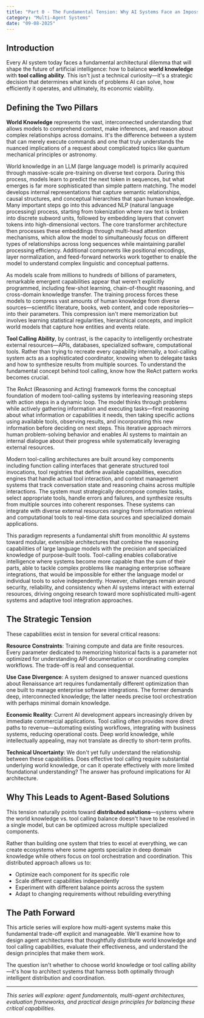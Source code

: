 ```yaml
---
title: "Part 0 - The Fundamental Tension: Why AI Systems Face an Impossible Choice"
category: "Multi-Agent Systems"
date: "09-08-2025"
---
```


## Introduction

Every AI system today faces a fundamental architectural dilemma that will shape the future of artificial intelligence: how to balance **world knowledge** with **tool calling ability**. This isn't just a technical curiosity—it's a strategic decision that determines what kinds of problems AI can solve, how efficiently it operates, and ultimately, its economic viability. 

## Defining the Two Pillars

**World Knowledge** represents the vast, interconnected understanding that allows models to comprehend context, make inferences, and reason about complex relationships across domains. It's the difference between a system that can merely execute commands and one that truly understands the nuanced implications of a request about complicated topics like quantum mechanical principles or astronomy.

World knowledge in an LLM (large language model) is primarily acquired through massive-scale pre-training on diverse text corpora. During this process, models learn to predict the next token in sequences, but what emerges is far more sophisticated than simple pattern matching. The model develops internal representations that capture semantic relationships, causal structures, and conceptual hierarchies that span human knowledge. Many important steps go into this advanced NLP (natural language processing) process, starting from tokenization where raw text is broken into discrete subword units, followed by embedding layers that convert tokens into high-dimensional vectors. The core transformer architecture then processes these embeddings through multi-head attention mechanisms, which allow the model to simultaneously focus on different types of relationships across long sequences while maintaining parallel processing efficiency. Additional components like positional encodings, layer normalization, and feed-forward networks work together to enable the model to understand complex linguistic and conceptual patterns.

As models scale from millions to hundreds of billions of parameters, remarkable emergent capabilities appear that weren't explicitly programmed, including few-shot learning, chain-of-thought reasoning, and cross-domain knowledge transfer. The training process forces these models to compress vast amounts of human knowledge from diverse sources—scientific literature, books, web content, and code repositories—into their parameters. This compression isn't mere memorization but involves learning statistical regularities, hierarchical concepts, and implicit world models that capture how entities and events relate.


**Tool Calling Ability**, by contrast, is the capacity to intelligently orchestrate external resources—APIs, databases, specialized software, computational tools. Rather than trying to recreate every capability internally, a tool-calling system acts as a sophisticated coordinator, knowing when to delegate tasks and how to synthesize results from multiple sources. To understand the fundamental concept behind tool calling, know how the ReAct pattern works becomes crucial.

The ReAct (Reasoning and Acting) framework forms the conceptual foundation of modern tool-calling systems by interleaving reasoning steps with action steps in a dynamic loop. The model thinks through problems while actively gathering information and executing tasks—first reasoning about what information or capabilities it needs, then taking specific actions using available tools, observing results, and incorporating this new information before deciding on next steps. This iterative approach mirrors human problem-solving behavior and enables AI systems to maintain an internal dialogue about their progress while systematically leveraging external resources.

Modern tool-calling architectures are built around key components including function calling interfaces that generate structured tool invocations, tool registries that define available capabilities, execution engines that handle actual tool interaction, and context management systems that track conversation state and reasoning chains across multiple interactions. The system must strategically decompose complex tasks, select appropriate tools, handle errors and failures, and synthesize results from multiple sources into coherent responses. These systems can integrate with diverse external resources ranging from information retrieval and computational tools to real-time data sources and specialized domain applications.

This paradigm represents a fundamental shift from monolithic AI systems toward modular, extensible architectures that combine the reasoning capabilities of large language models with the precision and specialized knowledge of purpose-built tools. Tool-calling enables collaborative intelligence where systems become more capable than the sum of their parts, able to tackle complex problems like managing enterprise software integrations, that would be impossible for either the language model or individual tools to solve independently. However, challenges remain around security, reliability, and consistency when AI systems interact with external resources, driving ongoing research toward more sophisticated multi-agent systems and adaptive tool integration approaches.

## The Strategic Tension

These capabilities exist in tension for several critical reasons:

**Resource Constraints**: Training compute and data are finite resources. Every parameter dedicated to memorizing historical facts is a parameter not optimized for understanding API documentation or coordinating complex workflows. The trade-off is real and consequential.

**Use Case Divergence**: A system designed to answer nuanced questions about Renaissance art requires fundamentally different optimization than one built to manage enterprise software integrations. The former demands deep, interconnected knowledge; the latter needs precise tool orchestration with perhaps minimal domain knowledge.

**Economic Reality**: Current AI development appears increasingly driven by immediate commercial applications. Tool calling often provides more direct paths to revenue—automating existing workflows, integrating with business systems, reducing operational costs. Deep world knowledge, while intellectually appealing, may not translate as directly to short-term profits.

**Technical Uncertainty**: We don't yet fully understand the relationship between these capabilities. Does effective tool calling require substantial underlying world knowledge, or can it operate effectively with more limited foundational understanding? The answer has profound implications for AI architecture.

## Why This Leads to Agent-Based Solutions

This tension naturally points toward **distributed solutions**—systems where the world knowledge vs. tool calling balance doesn't have to be resolved in a single model, but can be optimized across multiple specialized components.

Rather than building one system that tries to excel at everything, we can create ecosystems where some agents specialize in deep domain knowledge while others focus on tool orchestration and coordination. This distributed approach allows us to:

- Optimize each component for its specific role
- Scale different capabilities independently
- Experiment with different balance points across the system
- Adapt to changing requirements without rebuilding everything

## The Path Forward

This article series will explore how multi-agent systems make this fundamental trade-off explicit and manageable. We'll examine how to design agent architectures that thoughtfully distribute world knowledge and tool calling capabilities, evaluate their effectiveness, and understand the design principles that make them work.

The question isn't whether to choose world knowledge or tool calling ability—it's how to architect systems that harness both optimally through intelligent distribution and coordination.

---

*This series will explore: agent fundamentals, multi-agent architectures, evaluation frameworks, and practical design principles for balancing these critical capabilities.*